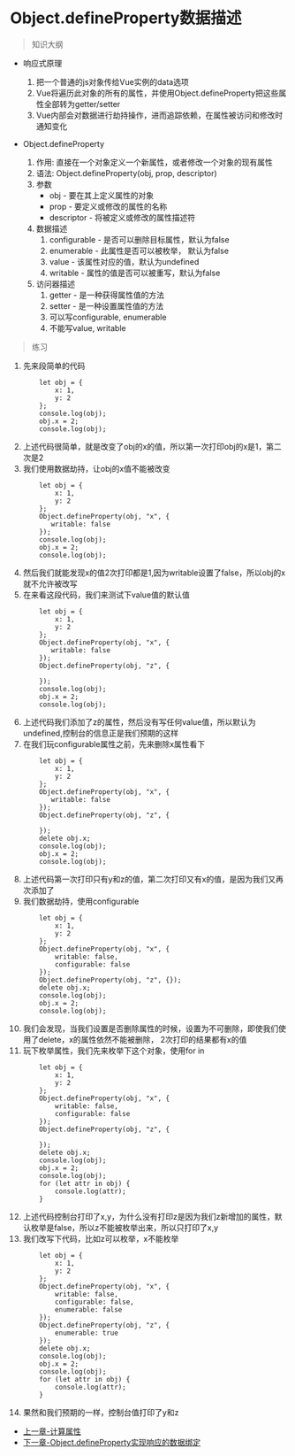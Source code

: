 # Object.defineProperty数据描述

> 知识大纲
* 响应式原理
    1. 把一个普通的js对象传给Vue实例的data选项
    2. Vue将遍历此对象的所有的属性，并使用Object.defineProperty把这些属性全部转为getter/setter
    3. Vue内部会对数据进行劫持操作，进而追踪依赖，在属性被访问和修改时通知变化
    
* Object.defineProperty
    1. 作用: 直接在一个对象定义一个新属性，或者修改一个对象的现有属性
    2. 语法: Object.defineProperty(obj, prop, descriptor)  
    3. 参数
        * obj - 要在其上定义属性的对象 
        * prop - 要定义或修改的属性的名称
        * descriptor - 将被定义或修改的属性描述符
    4. 数据描述
        1. configurable - 是否可以删除目标属性，默认为false
        2. enumerable - 此属性是否可以被枚举， 默认为false
        3. value - 该属性对应的值，默认为undefined
        4. writable - 属性的值是否可以被重写，默认为false
    5. 访问器描述 
        1. getter - 是一种获得属性值的方法
        2. setter - 是一种设置属性值的方法
        3. 可以写configurable, enumerable 
        4. 不能写value, writable    
        
> 练习
1. 先来段简单的代码
    ```
        let obj = {
            x: 1,
            y: 2
        };
        console.log(obj);
        obj.x = 2;
        console.log(obj);
    ```     
2. 上述代码很简单，就是改变了obj的x的值，所以第一次打印obj的x是1，第二次是2
3. 我们使用数据劫持，让obj的x值不能被改变
    ```
        let obj = {
            x: 1,
            y: 2
        };
        Object.defineProperty(obj, "x", {
           writable: false 
        });
        console.log(obj);
        obj.x = 2;
        console.log(obj);
    ```       
4. 然后我们就能发现x的值2次打印都是1,因为writable设置了false，所以obj的x就不允许被改写
5. 在来看这段代码，我们来测试下value值的默认值
    ```
        let obj = {
            x: 1,
            y: 2
        };
        Object.defineProperty(obj, "x", {
           writable: false
        });
        Object.defineProperty(obj, "z", {
    
        });
        console.log(obj);
        obj.x = 2;
        console.log(obj);
    ``` 
6. 上述代码我们添加了z的属性，然后没有写任何value值，所以默认为undefined,控制台的信息正是我们预期的这样    
7. 在我们玩configurable属性之前，先来删除x属性看下
    ```
        let obj = {
            x: 1,
            y: 2
        };
        Object.defineProperty(obj, "x", {
           writable: false
        });
        Object.defineProperty(obj, "z", {
    
        });
        delete obj.x;
        console.log(obj);
        obj.x = 2;
        console.log(obj);
    ```
8. 上述代码第一次打印只有y和z的值，第二次打印又有x的值，是因为我们又再次添加了
9. 我们数据劫持，使用configurable
    ```
        let obj = {
            x: 1,
            y: 2
        };
        Object.defineProperty(obj, "x", {
            writable: false,
            configurable: false
        });
        Object.defineProperty(obj, "z", {});
        delete obj.x;
        console.log(obj);
        obj.x = 2;
        console.log(obj);
    ```  
10. 我们会发现，当我们设置是否删除属性的时候，设置为不可删除，即使我们使用了delete，x的属性依然不能被删除，
    2次打印的结果都有x的值      
11. 玩下枚举属性，我们先来枚举下这个对象，使用for in
    ```
        let obj = {
            x: 1,
            y: 2
        };
        Object.defineProperty(obj, "x", {
            writable: false,
            configurable: false
        });
        Object.defineProperty(obj, "z", {
            
        });
        delete obj.x;
        console.log(obj);
        obj.x = 2;
        console.log(obj);
        for (let attr in obj) {
            console.log(attr);
        }
    ```    
12. 上述代码控制台打印了x,y，为什么没有打印z是因为我们z新增加的属性，默认枚举是false，所以z不能被枚举出来，所以只打印了x,y
13. 我们改写下代码，比如z可以枚举，x不能枚举  
    ``` 
        let obj = {
            x: 1,
            y: 2
        };
        Object.defineProperty(obj, "x", {
            writable: false,
            configurable: false,
            enumerable: false
        });
        Object.defineProperty(obj, "z", {
            enumerable: true
        });
        delete obj.x;
        console.log(obj);
        obj.x = 2;
        console.log(obj);
        for (let attr in obj) {
            console.log(attr);
        }
    ```  
14. 果然和我们预期的一样，控制台值打印了y和z  

* [上一章-计算属性](../08-计算属性/计算属性.md)  
* [下一章-Object.defineProperty实现响应的数据绑定](../10-Object.defineProperty实现响应的数据绑定/Object.defineProperty实现响应的数据绑定.md)